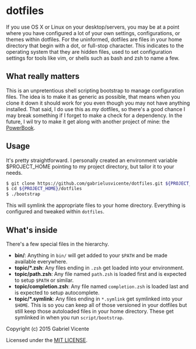 # dotfiles

If you use OS X or Linux on your desktop/servers, you may be at a point where you have configured a lot of your own settings, configurations, or themes within dotfiles. For the uninformed, dotfiles are files in your home directory that begin with a dot, or full-stop character. This indicates to the operating system that they are hidden files, used to set configuration settings for tools like vim, or shells such as bash and zsh to name a few.

## What really matters 

This is an unpretentious shell scripting bootstrap to manage configuration files. The idea is to make it as generic as possible, that means when you clone it down it should work for you even though you may not have anything installed. That said, I do use this as *my* dotfiles, so there's a good chance I may break
something if I forget to make a check for a dependency. In the future, I wil try to make it get along with another project of mine: the [PowerBook](https://github.com/gabrielusvicente/powerbook).

## Usage

It's pretty straightforward. I personally created an environment variable $PROJECT_HOME pointing to my project directory, but tailor it to your needs.

```sh
$ git clone https://github.com/gabrielusvicente/dotfiles.git ${PROJECT_HOME}/dotfiles
$ cd ${PROJECT_HOME}/dotfiles
$ ./bootstrap
```

This will symlink the appropriate files to your home directory.
Everything is configured and tweaked within `dotfiles`.

## What's inside

There's a few special files in the hierarchy.

- **bin/**: Anything in `bin/` will get added to your `$PATH` and be made
  available everywhere.
- **topic/\*.zsh**: Any files ending in `.zsh` get loaded into your
  environment.
- **topic/path.zsh**: Any file named `path.zsh` is loaded first and is
  expected to setup `$PATH` or similar.
- **topic/completion.zsh**: Any file named `completion.zsh` is loaded
  last and is expected to setup autocomplete.
- **topic/\*.symlink**: Any files ending in `*.symlink` get symlinked into
  your `$HOME`. This is so you can keep all of those versioned in your dotfiles
  but still keep those autoloaded files in your home directory. These get
  symlinked in when you run `script/bootstrap`.

Copyright (c) 2015 Gabriel Vicente

Licensed under the [MIT LICENSE](LICENSE).






